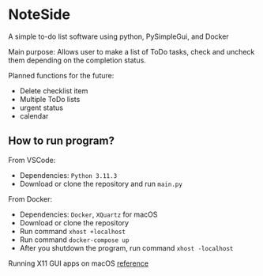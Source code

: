 # NoteSide
A simple to-do list software using python, PySimpleGui, and Docker

Main purpose:
Allows user to make a list of ToDo tasks, check and uncheck them depending on the completion status. 

Planned functions for the future:
- Delete checklist item
- Multiple ToDo lists
- urgent status
- calendar

## How to run program?
From VSCode: 
 - Dependencies: `Python 3.11.3`
 - Download or clone the repository and run `main.py`

From Docker: 
 - Dependencies: `Docker`, `XQuartz` for macOS
 - Download or clone the repository
 - Run command `xhost +localhost`
 - Run command `docker-compose up`
 - After you shutdown the program, run command `xhost -localhost`

Running X11 GUI apps on macOS [reference ]([url](https://gist.github.com/paul-krohn/e45f96181b1cf5e536325d1bdee6c949))

